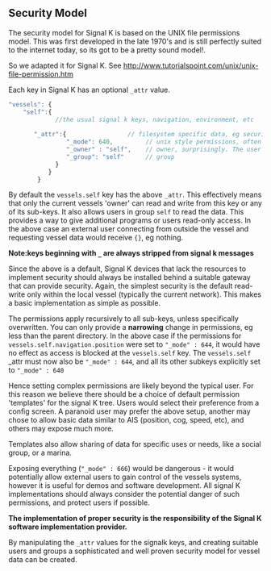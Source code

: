 ## Security Model

The security model for Signal K is based on the UNIX file permissions model. This was first developed in the late 1970's and is still perfectly suited to the internet today, so its got to be a pretty sound model!. 

So we adapted it for Signal K. See http://www.tutorialspoint.com/unix/unix-file-permission.htm

Each key in Signal K has an optional `_attr` value.
```javascript
"vessels": {
    "self":{
             //the usual signal k keys, navigation, environment, etc
            
       "_attr":{                 // filesystem specific data, eg security, possibly more later
                "_mode": 640,         // unix style permissions, often written in `owner:group:other` form, `-rw-r-----`
                "_owner" : "self",    // owner, surprisingly. The user who created the item, sometimes a virtual user like 'self'
                "_group": "self"      // group
             }
           }
        }
```
By default the `vessels.self` key has the above `_attr`. This effectively means that only the current vessels 'owner' can read and write from this key or any of its sub-keys. It also allows users in group `self` to read the data. This provides a way to give additional programs or users read-only access. In the above case an external user connecting from outside the vessel and requesting vessel data would receive `{}`, eg nothing. 

__Note:keys beginning with `_` are always stripped from signal k messages__

Since the above is a default, Signal K devices that lack the resources to implement security should always be installed behind a suitable gateway that can provide security. Again, the simplest security is the default read-write only within the local vessel (typically the current network). This makes a basic implementation as simple as possible.

The permissions apply recursively to all sub-keys, unless specifically overwritten. You can only provide a __narrowing__ change in permissions, eg less than the parent directory. In the above case if the permissions for `vessels.self.navigation.position` were set to `"_mode" : 644`, it would have no effect as access is blocked at the `vessels.self` key. The `vessels.self` _attr must now also be `"_mode" : 644`, and all its other subkeys explicitly set to `"_mode" : 640`

Hence setting complex permissions are likely beyond the typical user. For this reason we believe there should be a choice of default permission 'templates' for the signal K tree. Users would select their preference from a config screen. A paranoid user may prefer the above setup, another may chose to allow basic data similar to AIS (position, cog, speed, etc), and others may expose much more.

Templates also allow sharing of data for specific uses or needs, like a social group, or a marina.

Exposing everything (`"_mode" : 666`) would be dangerous - it would potentially allow external users to gain control of the vessels systems, however it is useful for demos and software development. All signal K implementations should always consider the potential danger of such permissions, and protect users if possible.

**The implementation of proper security is the responsibility of the Signal K software implementation provider.**

By manipulating the `_attr` values for the signalk keys, and creating suitable users and groups a sophisticated and well proven security model for vessel data can be created.